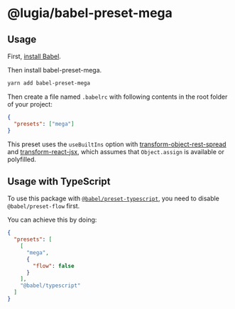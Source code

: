 # @lugia/babel-preset-mega

## Usage

First, [install Babel](https://babeljs.io/docs/setup/).

Then install babel-preset-mega.

```sh
yarn add babel-preset-mega
```

Then create a file named `.babelrc` with following contents in the root folder of your project:

```json
{
  "presets": ["mega"]
}
```

This preset uses the `useBuiltIns` option with [transform-object-rest-spread](http://babeljs.io/docs/plugins/transform-object-rest-spread/) and [transform-react-jsx](http://babeljs.io/docs/plugins/transform-react-jsx/), which assumes that `Object.assign` is available or polyfilled.

## Usage with TypeScript

To use this package with [`@babel/preset-typescript`](https://www.npmjs.com/package/@babel/preset-typescript), you need to disable `@babel/preset-flow` first.

You can achieve this by doing:

```json
{
  "presets": [
    [
      "mega",
      {
        "flow": false
      }
    ],
    "@babel/typescript"
  ]
}
```
